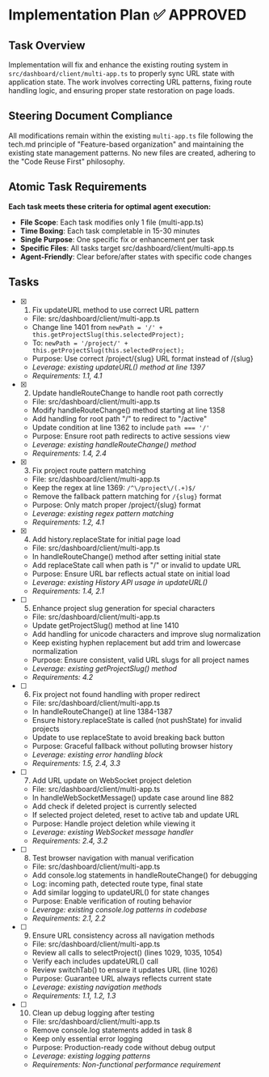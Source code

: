 # Implementation Plan ✅ APPROVED

## Task Overview
Implementation will fix and enhance the existing routing system in `src/dashboard/client/multi-app.ts` to properly sync URL state with application state. The work involves correcting URL patterns, fixing route handling logic, and ensuring proper state restoration on page loads.

## Steering Document Compliance
All modifications remain within the existing `multi-app.ts` file following the tech.md principle of "Feature-based organization" and maintaining the existing state management patterns. No new files are created, adhering to the "Code Reuse First" philosophy.

## Atomic Task Requirements
**Each task meets these criteria for optimal agent execution:**
- **File Scope**: Each task modifies only 1 file (multi-app.ts)
- **Time Boxing**: Each task completable in 15-30 minutes
- **Single Purpose**: One specific fix or enhancement per task
- **Specific Files**: All tasks target src/dashboard/client/multi-app.ts
- **Agent-Friendly**: Clear before/after states with specific code changes

## Tasks

- [x] 1. Fix updateURL method to use correct URL pattern
  - File: src/dashboard/client/multi-app.ts
  - Change line 1401 from `newPath = '/' + this.getProjectSlug(this.selectedProject);`
  - To: `newPath = '/project/' + this.getProjectSlug(this.selectedProject);`
  - Purpose: Use correct /project/{slug} URL format instead of /{slug}
  - _Leverage: existing updateURL() method at line 1397_
  - _Requirements: 1.1, 4.1_

- [x] 2. Update handleRouteChange to handle root path correctly
  - File: src/dashboard/client/multi-app.ts
  - Modify handleRouteChange() method starting at line 1358
  - Add handling for root path "/" to redirect to "/active"
  - Update condition at line 1362 to include `path === '/'`
  - Purpose: Ensure root path redirects to active sessions view
  - _Leverage: existing handleRouteChange() method_
  - _Requirements: 1.4, 2.4_

- [x] 3. Fix project route pattern matching
  - File: src/dashboard/client/multi-app.ts
  - Keep the regex at line 1369: `/^\/project\/(.+)$/`
  - Remove the fallback pattern matching for `/{slug}` format
  - Purpose: Only match proper /project/{slug} format
  - _Leverage: existing regex pattern matching_
  - _Requirements: 1.2, 4.1_

- [x] 4. Add history.replaceState for initial page load
  - File: src/dashboard/client/multi-app.ts
  - In handleRouteChange() method after setting initial state
  - Add replaceState call when path is "/" or invalid to update URL
  - Purpose: Ensure URL bar reflects actual state on initial load
  - _Leverage: existing History API usage in updateURL()_
  - _Requirements: 1.4, 2.1_

- [ ] 5. Enhance project slug generation for special characters
  - File: src/dashboard/client/multi-app.ts
  - Update getProjectSlug() method at line 1410
  - Add handling for unicode characters and improve slug normalization
  - Keep existing hyphen replacement but add trim and lowercase normalization
  - Purpose: Ensure consistent, valid URL slugs for all project names
  - _Leverage: existing getProjectSlug() method_
  - _Requirements: 4.2_

- [ ] 6. Fix project not found handling with proper redirect
  - File: src/dashboard/client/multi-app.ts  
  - In handleRouteChange() at line 1384-1387
  - Ensure history.replaceState is called (not pushState) for invalid projects
  - Update to use replaceState to avoid breaking back button
  - Purpose: Graceful fallback without polluting browser history
  - _Leverage: existing error handling block_
  - _Requirements: 1.5, 2.4, 3.3_

- [ ] 7. Add URL update on WebSocket project deletion
  - File: src/dashboard/client/multi-app.ts
  - In handleWebSocketMessage() update case around line 882
  - Add check if deleted project is currently selected
  - If selected project deleted, reset to active tab and update URL
  - Purpose: Handle project deletion while viewing it
  - _Leverage: existing WebSocket message handler_
  - _Requirements: 2.4, 3.2_

- [ ] 8. Test browser navigation with manual verification
  - File: src/dashboard/client/multi-app.ts
  - Add console.log statements in handleRouteChange() for debugging
  - Log: incoming path, detected route type, final state
  - Add similar logging to updateURL() for state changes
  - Purpose: Enable verification of routing behavior
  - _Leverage: existing console.log patterns in codebase_
  - _Requirements: 2.1, 2.2_

- [ ] 9. Ensure URL consistency across all navigation methods
  - File: src/dashboard/client/multi-app.ts
  - Review all calls to selectProject() (lines 1029, 1035, 1054)
  - Verify each includes updateURL() call
  - Review switchTab() to ensure it updates URL (line 1026)
  - Purpose: Guarantee URL always reflects current state
  - _Leverage: existing navigation methods_
  - _Requirements: 1.1, 1.2, 1.3_

- [ ] 10. Clean up debug logging after testing
  - File: src/dashboard/client/multi-app.ts
  - Remove console.log statements added in task 8
  - Keep only essential error logging
  - Purpose: Production-ready code without debug output
  - _Leverage: existing logging patterns_
  - _Requirements: Non-functional performance requirement_